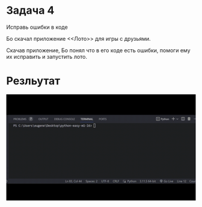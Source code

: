 # Задача 4

Исправь ошибки в коде

Бо скачал приложение <<Лото>> для игры с друзьями.

Скачав приложение, Бо понял что в его коде есть ошибки, помоги ему их исправить и запустить лото.

# Резльутат

![1698395627660](image/task/1698395627660.png)
